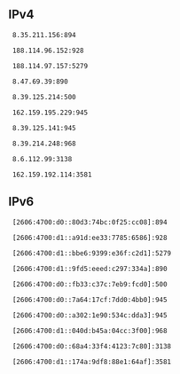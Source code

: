 ## IPv4
```
 8.35.211.156:894
```
```
 188.114.96.152:928
```
```
 188.114.97.157:5279
```
```
 8.47.69.39:890
```
```
 8.39.125.214:500
```
```
 162.159.195.229:945
```
```
 8.39.125.141:945
```
```
 8.39.214.248:968
```
```
 8.6.112.99:3138
```
```
 162.159.192.114:3581
```

## IPv6
```
 [2606:4700:d0::80d3:74bc:0f25:cc08]:894
```
```
 [2606:4700:d1::a91d:ee33:7785:6586]:928
```
```
 [2606:4700:d1::bbe6:9399:e36f:c2d1]:5279
```
```
 [2606:4700:d1::9fd5:eeed:c297:334a]:890
```
```
 [2606:4700:d0::fb33:c37c:7eb9:fcd0]:500
```
```
 [2606:4700:d0::7a64:17cf:7dd0:4bb0]:945
```
```
 [2606:4700:d0::a302:1e90:534c:dda3]:945
```
```
 [2606:4700:d1::040d:b45a:04cc:3f00]:968
```
```
 [2606:4700:d0::68a4:33f4:4123:7c80]:3138
```
```
 [2606:4700:d1::174a:9df8:88e1:64af]:3581
```
